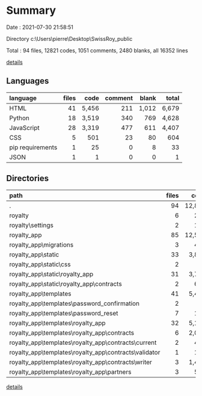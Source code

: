 # Summary

Date : 2021-07-30 21:58:51

Directory c:\Users\pierre\Desktop\SwissRoy_public

Total : 94 files,  12821 codes, 1051 comments, 2480 blanks, all 16352 lines

[details](details.md)

## Languages
| language | files | code | comment | blank | total |
| :--- | ---: | ---: | ---: | ---: | ---: |
| HTML | 41 | 5,456 | 211 | 1,012 | 6,679 |
| Python | 18 | 3,519 | 340 | 769 | 4,628 |
| JavaScript | 28 | 3,319 | 477 | 611 | 4,407 |
| CSS | 5 | 501 | 23 | 80 | 604 |
| pip requirements | 1 | 25 | 0 | 8 | 33 |
| JSON | 1 | 1 | 0 | 0 | 1 |

## Directories
| path | files | code | comment | blank | total |
| :--- | ---: | ---: | ---: | ---: | ---: |
| . | 94 | 12,821 | 1,051 | 2,480 | 16,352 |
| royalty | 6 | 201 | 70 | 102 | 373 |
| royalty\settings | 2 | 159 | 52 | 73 | 284 |
| royalty_app | 85 | 12,579 | 978 | 2,365 | 15,922 |
| royalty_app\migrations | 3 | 488 | 2 | 14 | 504 |
| royalty_app\static | 33 | 3,820 | 500 | 691 | 5,011 |
| royalty_app\static\css | 2 | 76 | 0 | 8 | 84 |
| royalty_app\static\royalty_app | 31 | 3,744 | 500 | 683 | 4,927 |
| royalty_app\static\royalty_app\contracts | 2 | 671 | 149 | 103 | 923 |
| royalty_app\templates | 41 | 5,456 | 211 | 1,012 | 6,679 |
| royalty_app\templates\password_confirmation | 2 | 72 | 4 | 33 | 109 |
| royalty_app\templates\password_reset | 7 | 194 | 0 | 43 | 237 |
| royalty_app\templates\royalty_app | 32 | 5,190 | 207 | 936 | 6,333 |
| royalty_app\templates\royalty_app\contracts | 6 | 2,044 | 82 | 341 | 2,467 |
| royalty_app\templates\royalty_app\contracts\current | 2 | 431 | 22 | 99 | 552 |
| royalty_app\templates\royalty_app\contracts\validator | 1 | 150 | 3 | 41 | 194 |
| royalty_app\templates\royalty_app\contracts\writer | 3 | 1,463 | 57 | 201 | 1,721 |
| royalty_app\templates\royalty_app\partners | 3 | 516 | 11 | 86 | 613 |

[details](details.md)